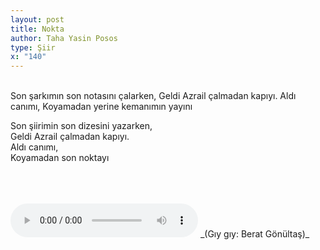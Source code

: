 ```yaml
---
layout: post
title: Nokta
author: Taha Yasin Posos
type: Şiir
x: "140"
---
```

<br/>
Son şarkımın son notasını çalarken,  
Geldi Azrail çalmadan kapıyı.  
Aldı canımı,  
Koyamadan yerine kemanımın yayını  

Son şiirimin son dizesini yazarken,  
Geldi Azrail çalmadan kapıyı.  
Aldı canımı,  
Koyamadan son noktayı  

<br/>
<br/>
<br/>
<audio controls>
 <source src="bb.mp3" type="audio/mpeg">
 Your browser does not support the audio tag.
</audio>
_(Gıy gıy: Berat Gönültaş)_
